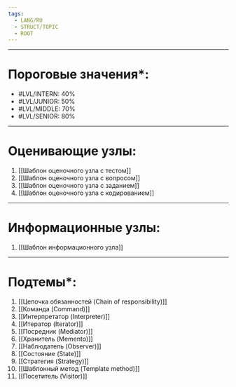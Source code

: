 ```yaml
---
tags:
  - LANG/RU
  - STRUCT/TOPIC
  - ROOT
---
```

---
# Пороговые значения*:
+ #LVL/INTERN: 40%
+ #LVL/JUNIOR: 50%
+ #LVL/MIDDLE: 70%
+ #LVL/SENIOR: 80%
---
# Оценивающие узлы:
1. [[Шаблон оценочного узла c тестом]]
2. [[Шаблон оценочного узла c вопросом]]
3. [[Шаблон оценочного узла c заданием]]
4. [[Шаблон оценочного узла c кодированием]]
---
# Информационные узлы:
1. [[Шаблон информационного узла]]
---
# Подтемы*:
1. [[Цепочка обязанностей (Chain of responsibility)]]
2. [[Команда (Command)]]
3. [[Интерпретатор (Interpreter)]]
4. [[Итератор (Iterator)]]
5. [[Посредник (Mediator)]]
6. [[Хранитель (Memento)]]
7. [[Наблюдатель (Observer)]]
8. [[Состояние (State)]]
9. [[Стратегия (Strategy)]]
10. [[Шаблонный метод (Template method)]]
11. [[Посетитель (Visitor)]]
